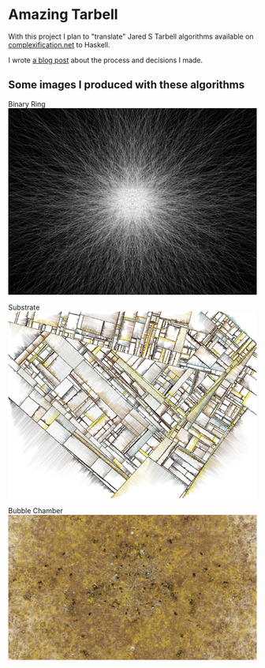 # Amazing Tarbell

With this project I plan to "translate" Jared S Tarbell algorithms available on [complexification.net](http://www.complexification.net/gallery/) to Haskell.

I wrote [a blog post](http://www.cirstei.ro/generative-art-in-haskell/) about the process and decisions I made.

## Some images I produced with these algorithms

Binary Ring
![BinaryRing](images/BinaryRing-1526389380167-15606.png)

Substrate
![Substrate](images/Substrate-1526387020654-11128.png)

Bubble Chamber
![BubbleChamber](images/BubbleChamber-1526387020654-43929.png)
